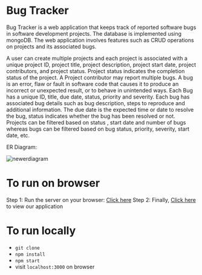 # Bug Tracker



Bug Tracker is a web application that keeps track of reported software bugs in software development projects. The database is implemented using mongoDB. The web application involves features such as CRUD operations on projects and its associated bugs.

A user can create multiple projects and each project is associated with a unique project ID, project title, project description, project start date, project contributors, and project status. Project status indicates the completion status of the project. A Project contributor may report multiple bugs.
A bug is an error, flaw or fault in software code that causes it to produce an incorrect or unexpected result, or to behave in unintended ways. Each Bug has a unique ID, title,  due date, status, priority and severity. Each bug has associated bug details such as bug description, steps to reproduce and additional information. The due date is the expected time or date to resolve the bug, status indicates whether the bug has been resolved or not.
Projects can be filtered based on status , start date and number of  bugs whereas bugs can be filtered based on bug status, priority, severity, start date, etc.

ER Diagram: 

![newerdiagram](https://user-images.githubusercontent.com/57508390/150476647-93c2353c-24dd-44d8-a761-d1ab8d29fb17.png)

# To run on browser 

Step 1: Run the server on your browser: <a target="_blank" href="https://bug-tracker-sever.herokuapp.com/">Click here</a>
Step 2: Finally, <a target="_blank" href="https://bug-tracker-cliet.herokuapp.com/">Click here</a> to view our application

# To run locally

- `git clone`
- `npm install`
- `npm start`
- visit `localhost:3000` on browser
